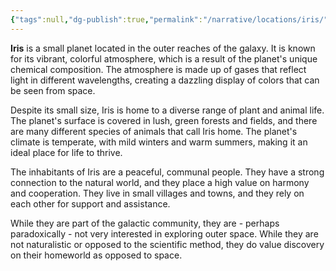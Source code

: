 ```yaml
---
{"tags":null,"dg-publish":true,"permalink":"/narrative/locations/iris/","dgPassFrontmatter":true}
---
```




**Iris** is a small planet located in the outer reaches of the galaxy. It is known for its vibrant, colorful atmosphere, which is a result of the planet's unique chemical composition. The atmosphere is made up of gases that reflect light in different wavelengths, creating a dazzling display of colors that can be seen from space.

Despite its small size, Iris is home to a diverse range of plant and animal life. The planet's surface is covered in lush, green forests and fields, and there are many different species of animals that call Iris home. The planet's climate is temperate, with mild winters and warm summers, making it an ideal place for life to thrive.

The inhabitants of Iris are a peaceful, communal people. They have a strong connection to the natural world, and they place a high value on harmony and cooperation. They live in small villages and towns, and they rely on each other for support and assistance.

While they are part of the galactic community, they are - perhaps paradoxically - not very interested in exploring outer space. While they are not naturalistic or opposed to the scientific method, they do value discovery on their homeworld as opposed to space.